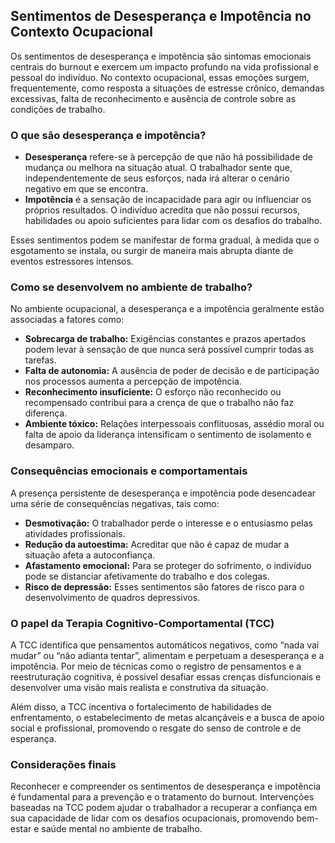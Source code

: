 
## Sentimentos de Desesperança e Impotência no Contexto Ocupacional

Os sentimentos de desesperança e impotência são sintomas emocionais centrais do burnout e exercem um impacto profundo na vida profissional e pessoal do indivíduo. No contexto ocupacional, essas emoções surgem, frequentemente, como resposta a situações de estresse crônico, demandas excessivas, falta de reconhecimento e ausência de controle sobre as condições de trabalho.

### O que são desesperança e impotência?

- **Desesperança** refere-se à percepção de que não há possibilidade de mudança ou melhora na situação atual. O trabalhador sente que, independentemente de seus esforços, nada irá alterar o cenário negativo em que se encontra.
- **Impotência** é a sensação de incapacidade para agir ou influenciar os próprios resultados. O indivíduo acredita que não possui recursos, habilidades ou apoio suficientes para lidar com os desafios do trabalho.

Esses sentimentos podem se manifestar de forma gradual, à medida que o esgotamento se instala, ou surgir de maneira mais abrupta diante de eventos estressores intensos.

### Como se desenvolvem no ambiente de trabalho?

No ambiente ocupacional, a desesperança e a impotência geralmente estão associadas a fatores como:

- **Sobrecarga de trabalho:** Exigências constantes e prazos apertados podem levar à sensação de que nunca será possível cumprir todas as tarefas.
- **Falta de autonomia:** A ausência de poder de decisão e de participação nos processos aumenta a percepção de impotência.
- **Reconhecimento insuficiente:** O esforço não reconhecido ou recompensado contribui para a crença de que o trabalho não faz diferença.
- **Ambiente tóxico:** Relações interpessoais conflituosas, assédio moral ou falta de apoio da liderança intensificam o sentimento de isolamento e desamparo.

### Consequências emocionais e comportamentais

A presença persistente de desesperança e impotência pode desencadear uma série de consequências negativas, tais como:

- **Desmotivação:** O trabalhador perde o interesse e o entusiasmo pelas atividades profissionais.
- **Redução da autoestima:** Acreditar que não é capaz de mudar a situação afeta a autoconfiança.
- **Afastamento emocional:** Para se proteger do sofrimento, o indivíduo pode se distanciar afetivamente do trabalho e dos colegas.
- **Risco de depressão:** Esses sentimentos são fatores de risco para o desenvolvimento de quadros depressivos.

### O papel da Terapia Cognitivo-Comportamental (TCC)

A TCC identifica que pensamentos automáticos negativos, como “nada vai mudar” ou “não adianta tentar”, alimentam e perpetuam a desesperança e a impotência. Por meio de técnicas como o registro de pensamentos e a reestruturação cognitiva, é possível desafiar essas crenças disfuncionais e desenvolver uma visão mais realista e construtiva da situação.

Além disso, a TCC incentiva o fortalecimento de habilidades de enfrentamento, o estabelecimento de metas alcançáveis e a busca de apoio social e profissional, promovendo o resgate do senso de controle e de esperança.

### Considerações finais

Reconhecer e compreender os sentimentos de desesperança e impotência é fundamental para a prevenção e o tratamento do burnout. Intervenções baseadas na TCC podem ajudar o trabalhador a recuperar a confiança em sua capacidade de lidar com os desafios ocupacionais, promovendo bem-estar e saúde mental no ambiente de trabalho.
```
